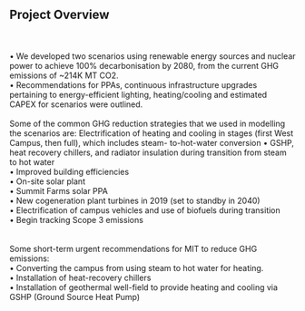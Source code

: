 ## Project Overview
<br><br>
•	We developed two scenarios using renewable energy sources and nuclear power to achieve 100% decarbonisation by 2080, from the current GHG emissions of ~214K MT CO2. <br>
•	Recommendations for PPAs, continuous infrastructure upgrades pertaining to energy-efficient lighting, heating/cooling and estimated CAPEX for scenarios were outlined.
<br><br>
Some of the common GHG reduction strategies that we used in modelling the scenarios are:
Electrification of heating and cooling in stages (first West Campus, then full), which includes steam-
to-hot-water conversion
• GSHP, heat recovery chillers, and radiator insulation during transition from steam to hot water <br>
• Improved building efficiencies <br>
• On-site solar plant <br>
• Summit Farms solar PPA <br>
• New cogeneration plant turbines in 2019 (set to standby in 2040) <br>
• Electrification of campus vehicles and use of biofuels during transition <br>
• Begin tracking Scope 3 emissions <br>
<br><br>
Some short-term urgent recommendations for MIT to reduce GHG emissions: <br>
• Converting the campus from using steam to hot water for heating. <br>
• Installation of heat-recovery chillers <br>
• Installation of geothermal well-field to provide heating and cooling via GSHP (Ground Source Heat Pump) <br>

